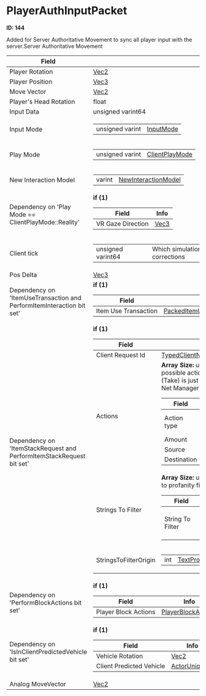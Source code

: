 # PlayerAuthInputPacket

__ID: 144__

Added for Server Authoritative Movement to sync all player input with the server.Server Authoritative Movement

<table><thead><tr><th>Field</th><th>Info</th></tr></thead><tbody>
<tr><td>Player Rotation</td><td><a href="../types/Vec2.md">Vec2</a></td></tr>
<tr><td>Player Position</td><td><a href="../types/Vec3.md">Vec3</a></td></tr>
<tr><td>Move Vector</td><td><a href="../types/Vec2.md">Vec2</a></td></tr>
<tr><td>Player's Head Rotation</td><td>float</td></tr>
<tr><td>Input Data</td><td>unsigned varint64</td></tr>
<tr><td>Input Mode</td><td><table><tbody><tr><td>unsigned varint</td><td><a href="../enums/InputMode.md">InputMode</a></td></tr></tbody></table></td></tr>
<tr><td>Play Mode</td><td><table><tbody><tr><td>unsigned varint</td><td><a href="../enums/ClientPlayMode.md">ClientPlayMode</a></td></tr></tbody></table></td></tr>
<tr><td>New Interaction Model</td><td><table><tbody><tr><td>varint</td><td><a href="../enums/NewInteractionModel.md">NewInteractionModel</a></td></tr></tbody></table></td></tr>
<tr><td>Dependency on 'Play Mode == ClientPlayMode::Reality'</td><td><b>if (1)</b><br>
  <table><thead><tr><th>Field</th><th>Info</th></tr></thead><tbody>
  <tr><td>VR Gaze Direction</td><td><a href="../types/Vec3.md">Vec3</a></td></tr>
  </tbody></table></td></tr>
<tr><td>Client tick</td><td><table><tbody><tr><td>unsigned varint64</td><td>Which simulation frame client is on. Used to match corrections</td></tr></tbody></table></td></tr>
<tr><td>Pos Delta</td><td><a href="../types/Vec3.md">Vec3</a></td></tr>
<tr><td>Dependency on 'ItemUseTransaction and PerformItemInteraction bit set'</td><td><b>if (1)</b><br>
  <table><thead><tr><th>Field</th><th>Info</th></tr></thead><tbody>
  <tr><td>Item Use Transaction</td><td><a href="../types/PackedItemUseLegacyInventoryTransaction.md">PackedItemUseLegacyInventoryTransaction</a></td></tr>
  </tbody></table></td></tr>
<tr><td>Dependency on 'ItemStackRequest and PerformItemStackRequest bit set'</td><td><b>if (1)</b><br>
  <table><thead><tr><th>Field</th><th>Info</th></tr></thead><tbody>
  <tr><td>Client Request Id</td><td><a href="../types/TypedClientNetId_ItemStackRequestIdTag.md">TypedClientNetId<struct ItemStackRequestIdTag,int,0></a></td></tr>
  <tr><td>Actions</td><td><b>Array Size:</b> unsigned varint
    There are a variety of possible actions each with their own schema; this (Take) is just one example. Refer to the Item Stack Net Manager documentation.  
    <table><thead><tr><th>Field</th><th>Info</th></tr></thead><tbody>
    <tr><td>Action type</td><td><table><tbody><tr><td>byte</td><td><a href="../enums/ItemStackRequestActionType.md">ItemStackRequestActionType</a></td></tr></tbody></table></td></tr>
    <tr><td>Amount</td><td>byte</td></tr>
    <tr><td>Source</td><td><a href="../types/ItemStackRequestSlotInfo.md">ItemStackRequestSlotInfo</a></td></tr>
    <tr><td>Destination</td><td><a href="../types/ItemStackRequestSlotInfo.md">ItemStackRequestSlotInfo</a></td></tr>
    </tbody></table></td></tr>
  <tr><td>Strings To Filter</td><td><b>Array Size:</b> unsigned varint
    Array of strings to submit to profanity filtering service  
    <table><thead><tr><th>Field</th><th>Info</th></tr></thead><tbody>
    <tr><td>String To Filter</td><td><table><tbody><tr><td>string</td><td>Indivdiual string that needs checking</td></tr></tbody></table></td></tr>
    </tbody></table></td></tr>
  <tr><td>StringsToFilterOrigin</td><td><table><tbody><tr><td>int</td><td><a href="../enums/TextProcessingEventOrigin.md">TextProcessingEventOrigin</a></td></tr></tbody></table></td></tr>
  </tbody></table></td></tr>
<tr><td>Dependency on 'PerformBlockActions bit set'</td><td><b>if (1)</b><br>
  <table><thead><tr><th>Field</th><th>Info</th></tr></thead><tbody>
  <tr><td>Player Block Actions</td><td><a href="../types/PlayerBlockActions.md">PlayerBlockActions</a></td></tr>
  </tbody></table></td></tr>
<tr><td>Dependency on 'IsInClientPredictedVehicle bit set'</td><td><b>if (1)</b><br>
  <table><thead><tr><th>Field</th><th>Info</th></tr></thead><tbody>
  <tr><td>Vehicle Rotation</td><td><a href="../types/Vec2.md">Vec2</a></td></tr>
  <tr><td>Client Predicted Vehicle</td><td><a href="../types/ActorUniqueID.md">ActorUniqueID</a></td></tr>
  </tbody></table></td></tr>
<tr><td>Analog MoveVector</td><td><a href="../types/Vec2.md">Vec2</a></td></tr>
</tbody></table>